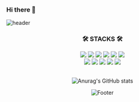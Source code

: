 ### Hi there 👋
![header](https://capsule-render.vercel.app/api?type=waving&color=00ced1&height=200&text=I'm%SHINSEUNGHUN!&fontSize=80&fontColor=f4ffff)

<div align="center">

### 🛠 STACKS 🛠 
<div><img src="https://img.shields.io/badge/JavaScript-F7DF1E?style=flat-square&logo=JavaScript&logoColor=white"/> <img src="https://img.shields.io/badge/Java-F16822?style=flat-square"/> <img src="https://img.shields.io/badge/Express-000000?style=flat-square&logo=express&logoColor=white"/> <img src="https://img.shields.io/badge/Node.js-339933?style=flat-square&logo=node.js&logoColor=white"/> <img src="https://img.shields.io/badge/MySQL-4479A1?style=flat-square&logo=mysql&logoColor=white"/> <img src="https://img.shields.io/badge/PostgreSQL-4169E1?style=flat-square&logo=PostgreSQL&logoColor=white"/> <br> <img src="https://img.shields.io/badge/Web3.js-F16822?style=flat-square&logo=web3.js&logoColor=black"/> <img src="https://img.shields.io/badge/IPFS-65C2CB?style=flat-square&logo=ipfs&logoColor=white"/> <img src="https://img.shields.io/badge/Amazon RDS-527FFF?style=flat-square&logo=Amazon RDS&logoColor=white"/> <img src="https://img.shields.io/badge/Amazon EC2-FF9900?style=flat-square&logo=Amazon EC2&logoColor=white"/> <img src="https://img.shields.io/badge/Docker-2496ED?style=flat-square&logo=Docker&logoColor=white"/> </div>
  
  
<br>
  
![Anurag's GitHub stats](https://github-readme-stats.vercel.app/api?username=sinsu1004&show_icons=true&theme=radical) 

![Footer](https://capsule-render.vercel.app/api?type=waving&color=00ced1&height=200&section=footer) 
